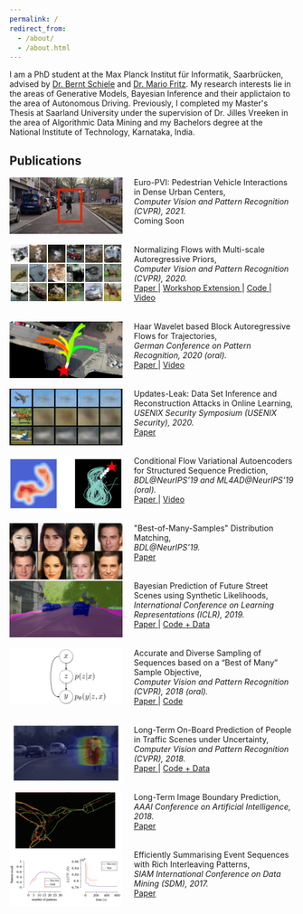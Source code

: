 ```yaml
---
permalink: /
redirect_from: 
  - /about/
  - /about.html
---
```



I am a PhD student at the Max Planck Institut für Informatik, Saarbrücken, advised by [Dr. Bernt Schiele](https://www.mpi-inf.mpg.de/departments/computer-vision-and-machine-learning/people/bernt-schiele) and [Dr. Mario Fritz](https://cispa.saarland/group/fritz/). My research interests lie in the areas of Generative Models, Bayesian Inference and their applictaion to the area of Autonomous Driving. Previously, I completed my Master's Thesis at Saarland University under the supervision of Dr. Jilles Vreeken in the area of Algorithmic Data Mining and my Bachelors degree at the National Institute of Technology, Karnataka, India.

## Publications

<img style="float: left; height:100px; width:200px; margin-right:20px" src="/images/papers/europvi.jpg" alt="europvi" title="europvi" /> <span style="font-size:14px;">Euro-PVI: Pedestrian Vehicle Interactions in Dense Urban Centers, <br/> <i> Computer Vision and Pattern Recognition (CVPR), 2021. </i> <br/> Coming Soon</span>
<br><br><br>
<img style="float: left; height:100px; width:200px; margin-right:20px" src="/images/papers/marscf.png" alt="marscf" title="marscf" /> <span style="font-size:14px;">Normalizing Flows with Multi-scale Autoregressive Priors, <br/> <i> Computer Vision and Pattern Recognition (CVPR), 2020. </i> <br/> <a href="https://openaccess.thecvf.com/content_CVPR_2020/html/Bhattacharyya_Normalizing_Flows_With_Multi-Scale_Autoregressive_Priors_CVPR_2020_paper.html"> Paper </a> | <a href="https://invertibleworkshop.github.io/accepted_papers/pdfs/23.pdf"> Workshop Extension </a> | <a href="https://github.com/visinf/mar-scf"> Code </a> | <a href="https://slideslive.com/38931445"> Video </a></span>
<br><br><br>
<img style="float: left; height:100px; width:200px; margin-right:20px" src="/images/papers/hbaflow.png" alt="hbaflow" title="marscf" /> <span style="font-size:14px;">Haar Wavelet based Block Autoregressive Flows for Trajectories, <br/> <i> German Conference on Pattern Recognition, 2020 (oral). </i> <br/> <a href="http://arxiv.org/abs/2009.09878"> Paper </a> | <a href="https://slideslive.com/38941499/haar-wavelet-based-block-autoregressive-flows-for-trajectories"> Video </a></span>
<br><br><br>
<img style="float: left; height:100px; width:200px; margin-right:20px" src="/images/papers/upleak.png" alt="upleak" title="marscf" /> <span style="font-size:14px;">Updates-Leak: Data Set Inference and Reconstruction Attacks in Online Learning, <br/> <i> USENIX Security Symposium (USENIX Security), 2020. </i> <br/> <a href="https://arxiv.org/abs/1906.10502"> Paper </a> </span>
<br><br><br>
<img style="float: left; height:100px; width:200px; margin-right:20px" src="/images/papers/cfvae.png" alt="cfvae" title="marscf" /> <span style="font-size:14px;">Conditional Flow Variational Autoencoders for Structured Sequence Prediction, <br/> <i> BDL@NeurIPS’19 and ML4AD@NeurIPS’19 (oral). </i> <br/> <a href="https://arxiv.org/abs/1908.09008"> Paper </a> | <a href="https://slideslive.com/38923164/conditional-flow-variational-autoencoders-for-structured-sequence-prediction"> Video </a> </span>
<br><br><br>
<img style="float: left; height:100px; width:200px; margin-right:20px" src="/images/papers/bmsvaegan.png" alt="bmsvaegan" title="marscf" /> <span style="font-size:14px;">"Best-of-Many-Samples" Distribution Matching, <br/> <i> BDL@NeurIPS’19. </i> <br/> <a href="https://arxiv.org/abs/1909.12598"> Paper </a>  </span>
<br><br><br>
<img style="float: left; height:100px; width:200px; margin-right:20px" src="/images/papers/synlikelihood.png" alt="synlikelihood" title="marscf" /> <span style="font-size:14px;">Bayesian Prediction of Future Street Scenes using Synthetic Likelihoods, <br/> <i> International Conference on Learning Representations (ICLR), 2019. </i> <br/> <a href="https://openreview.net/forum?id=rkgK3oC5Fm"> Paper </a> | <a href="https://github.com/apratimbhattacharyya18/seg_pred"> Code + Data </a> </span>
<br><br><br>
<img style="float: left; height:100px; width:200px; margin-right:20px" src="/images/papers/bmscvae.png" alt="bmscvae" title="marscf" /> <span style="font-size:14px;">Accurate and Diverse Sampling of Sequences based on a “Best of Many” Sample Objective, <br/> <i> Computer Vision and Pattern Recognition (CVPR), 2018 (oral). </i> <br/> <a href="http://openaccess.thecvf.com/content_cvpr_2018/CameraReady/3890.pdf"> Paper </a> | <a href="https://github.com/apratimbhattacharyya18/CGM_BestOfMany"> Code </a> </span>
<br><br><br>
<img style="float: left; height:100px; width:200px; margin-right:20px" src="/images/papers/longtermonboard.png" alt="longtermonboard" title="marscf" /> <span style="font-size:14px;">Long-Term On-Board Prediction of People in Traffic Scenes under Uncertainty, <br/> <i> Computer Vision and Pattern Recognition (CVPR), 2018. </i> <br/> <a href="http://openaccess.thecvf.com/content_cvpr_2018/CameraReady/3887.pdf"> Paper </a> | <a href="https://github.com/apratimbhattacharyya18/onboard_long_term_prediction"> Code + Data </a> </span>
<br><br><br>
<img style="float: left; height:100px; width:200px; margin-right:20px" src="/images/papers/boundary.png" alt="boundary" title="marscf" /> <span style="font-size:14px;">Long-Term Image Boundary Prediction, <br/> <i> AAAI Conference on Artificial Intelligence, 2018. </i> <br/> <a href="https://www.aaai.org/ocs/index.php/AAAI/AAAI18/paper/viewFile/17280/16540"> Paper </a> </span>
<br><br><br>
<img style="float: left; height:100px; width:200px; margin-right:20px" src="/images/papers/squish.png" alt="squish" title="marscf" /> <span style="font-size:14px;">Efficiently Summarising Event Sequences with Rich Interleaving Patterns, <br/> <i> SIAM International Conference on Data Mining (SDM), 2017. </i> <br/> <a href="https://epubs.siam.org/doi/abs/10.1137/1.9781611974973.89"> Paper </a> </span>

